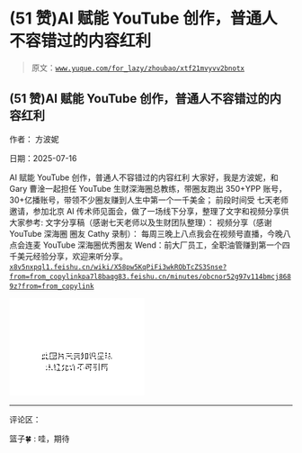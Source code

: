 # (51 赞)AI 赋能 YouTube 创作，普通人不容错过的内容红利

> 原文：[`www.yuque.com/for_lazy/zhoubao/xtf21mvyvv2bnotx`](https://www.yuque.com/for_lazy/zhoubao/xtf21mvyvv2bnotx)

## (51 赞)AI 赋能 YouTube 创作，普通人不容错过的内容红利

作者： 方波妮

日期：2025-07-16

AI 赋能 YouTube 创作，普通人不容错过的内容红利 大家好，我是方波妮，和 Gary 曹淦一起担任 YouTube 生财深海圈总教练，带圈友跑出
350+YPP 账号，30+亿播账号，带领不少圈友赚到人生中第一个一千美金； 前段时间受
七天老师邀请，参加北京 AI 传术师见面会，做了一场线下分享，整理了文字和视频分享供大家参考: 文字分享稿（感谢七天老师以及生财团队整理）：
视频分享（感谢 YouTube 深海圈 圈友 Cathy 录制）： 每周三晚上八点我会在视频号直播，今晚八点会连麦 YouTube 深海圈优秀圈友
Wend：前大厂员工，全职油管赚到第一个四千美元经验分享，欢迎来听分享。 [`x8v5nxpql1.feishu.cn/wiki/X58pw5KqPiFi3wkRObTcZS3Snse?from=from_copylink`](https://x8v5nxpql1.feishu.cn/wiki/X58pw5KqPiFi3wkRObTcZS3Snse?from=from_copylink)[`pa7l8baqg83.feishu.cn/minutes/obcnor52g97v114bmcj8689z?from=from_copylink`](https://pa7l8baqg83.feishu.cn/minutes/obcnor52g97v114bmcj8689z?from=from_copylink)

![](img/1cb88bfac6d1016d30ea48dc7bd78cb5.png "None")

* * *

评论区：

篮子🍀 : 哇，期待
